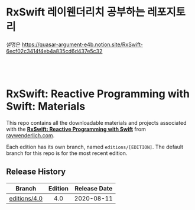 
# RxSwift 레이웬더리치 공부하는 레포지토리
설명은 https://quasar-argument-e4b.notion.site/RxSwift-6ecf02c3414f4eb4a835cd6d437e5c32 
<br>
<br>
<br>
<br>



# RxSwift: Reactive Programming with Swift: Materials

This repo contains all the downloadable materials and projects associated with the **[RxSwift: Reactive Programming with Swift](https://store.raywenderlich.com/products/rxswift)** from [raywenderlich.com](https://www.raywenderlich.com).

Each edition has its own branch, named `editions/[EDITION]`. The default branch for this repo is for the most recent edition.

## Release History

| Branch                                                                           | Edition | Release Date |
| -------------------------------------------------------------------------------- |:-------:|:------------:|
| [editions/4.0](https://github.com/raywenderlich/rxs-materials/tree/editions/4.0) | 4.0     | 2020-08-11   |

